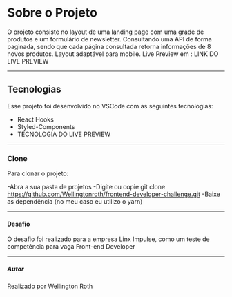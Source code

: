 # Sobre o Projeto

O projeto consiste no layout de uma landing page com uma grade de produtos e um formulário de newsletter. 
Consultando uma API de forma paginada, sendo que cada página consultada retorna informações de 8 novos produtos.
Layout adaptável para mobile.
Live Preview em : LINK DO LIVE PREVIEW

---

## Tecnologias

Esse projeto foi desenvolvido no VSCode com as seguintes tecnologias:

- React Hooks
- Styled-Components
- TECNOLOGIA DO LIVE PREVIEW

---

### Clone

Para clonar o projeto:

-Abra a sua pasta de projetos
-Digite ou copie git clone https://github.com/Wellingtonroth/frontend-developer-challenge.git
-Baixe as dependência (no meu caso eu utilizo o yarn)

---

#### Desafio

O desafio foi realizado para a empresa Linx Impulse, como um teste de competência para vaga Front-end Developer

---

##### Autor

Realizado por Wellington Roth